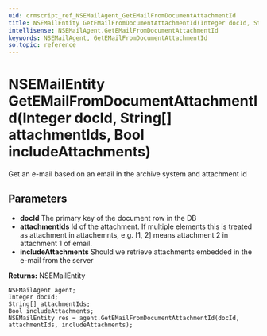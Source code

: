 ```yaml
---
uid: crmscript_ref_NSEMailAgent_GetEMailFromDocumentAttachmentId
title: NSEMailEntity GetEMailFromDocumentAttachmentId(Integer docId, String[] attachmentIds, Bool includeAttachments)
intellisense: NSEMailAgent.GetEMailFromDocumentAttachmentId
keywords: NSEMailAgent, GetEMailFromDocumentAttachmentId
so.topic: reference
---
```


# NSEMailEntity GetEMailFromDocumentAttachmentId(Integer docId, String[] attachmentIds, Bool includeAttachments)

Get an e-mail based on an email in the archive system and attachment id

## Parameters

* **docId** The primary key of the document row in the DB
* **attachmentIds** Id of the attachment. If multiple elements this is treated as attachment in attachemnts, e.g. [1, 2] means attachment 2 in attachment 1 of email.
* **includeAttachments** Should we retrieve attachments embedded in the e-mail from the server

**Returns:** NSEMailEntity

```crmscript
NSEMailAgent agent;
Integer docId;
String[] attachmentIds;
Bool includeAttachments;
NSEMailEntity res = agent.GetEMailFromDocumentAttachmentId(docId, attachmentIds, includeAttachments);
```

